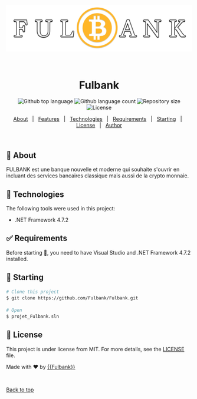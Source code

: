 <div align="center" id="top"> 
  <img src="projet_Fulbank\Resources\logo2.png" alt="Fulbank" />

  &#xa0;

  <!-- <a href="https://fulbank.netlify.app">Demo</a> -->
</div>

<h1 align="center">Fulbank</h1>

<p align="center">
  <img alt="Github top language" src="https://img.shields.io/github/languages/top/{{Fulbank}}/fulbank?color=56BEB8">

  <img alt="Github language count" src="https://img.shields.io/github/languages/count/{{Fulbank}}/fulbank?color=56BEB8">

  <img alt="Repository size" src="https://img.shields.io/github/repo-size/{{Fulbank}}/fulbank?color=56BEB8">

  <img alt="License" src="https://img.shields.io/github/license/{{Fulbank}}/fulbank?color=56BEB8">

  <!-- <img alt="Github issues" src="https://img.shields.io/github/issues/{{YOUR_GITHUB_USERNAME}}/fulbank?color=56BEB8" /> -->

  <!-- <img alt="Github forks" src="https://img.shields.io/github/forks/{{YOUR_GITHUB_USERNAME}}/fulbank?color=56BEB8" /> -->

  <!-- <img alt="Github stars" src="https://img.shields.io/github/stars/{{YOUR_GITHUB_USERNAME}}/fulbank?color=56BEB8" /> -->
</p>

<!-- Status -->

<!-- <h4 align="center"> 
	🚧  Fulbank 🚀 Under construction...  🚧
</h4> 

<hr> -->

<p align="center">
  <a href="#dart-about">About</a> &#xa0; | &#xa0; 
  <a href="#sparkles-features">Features</a> &#xa0; | &#xa0;
  <a href="#rocket-technologies">Technologies</a> &#xa0; | &#xa0;
  <a href="#white_check_mark-requirements">Requirements</a> &#xa0; | &#xa0;
  <a href="#checkered_flag-starting">Starting</a> &#xa0; | &#xa0;
  <a href="#memo-license">License</a> &#xa0; | &#xa0;
  <a href="https://github.com/{{YOUR_GITHUB_USERNAME}}" target="_blank">Author</a>
</p>

<br>

## :dart: About ##

FULBANK est une banque nouvelle et moderne qui souhaite s'ouvrir en incluant des services bancaires classique mais aussi de la crypto monnaie.

<!-- ## :sparkles: Features ##

:heavy_check_mark: Feature 1;\
:heavy_check_mark: Feature 2;\
:heavy_check_mark: Feature 3; -->

## :rocket: Technologies ##

The following tools were used in this project:

<!-- - [Expo](https://expo.io/)
- [Node.js](https://nodejs.org/en/)
- [React](https://pt-br.reactjs.org/)
- [React Native](https://reactnative.dev/)
- [TypeScript](https://www.typescriptlang.org/) -->
- .NET Framework 4.7.2

## :white_check_mark: Requirements ##

Before starting :checkered_flag:, you need to have Visual Studio and .NET Framework 4.7.2 installed.

## :checkered_flag: Starting ##

```bash
# Clone this project
$ git clone https://github.com/Fulbank/Fulbank.git

# Open
$ projet_Fulbank.sln
``` 

## :memo: License ##

This project is under license from MIT. For more details, see the [LICENSE](LICENSE.md) file.


Made with :heart: by <a href="https://github.com/{{Fulbank}}" target="_blank">{{Fulbank}}</a>

&#xa0;

<a href="#top">Back to top</a>
